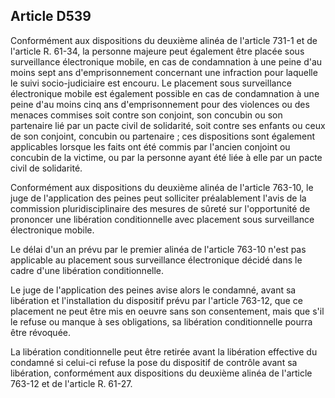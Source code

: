 Article D539
----
Conformément aux dispositions du deuxième alinéa de l'article 731-1 et de
l'article R. 61-34, la personne majeure peut également être placée sous
surveillance électronique mobile, en cas de condamnation à une peine d'au moins
sept ans d'emprisonnement concernant une infraction pour laquelle le suivi
socio-judiciaire est encouru. Le placement sous surveillance électronique mobile
est également possible en cas de condamnation à une peine d'au moins cinq ans
d'emprisonnement pour des violences ou des menaces commises soit contre son
conjoint, son concubin ou son partenaire lié par un pacte civil de solidarité,
soit contre ses enfants ou ceux de son conjoint, concubin ou partenaire ; ces
dispositions sont également applicables lorsque les faits ont été commis par
l'ancien conjoint ou concubin de la victime, ou par la personne ayant été liée à
elle par un pacte civil de solidarité.

Conformément aux dispositions du deuxième alinéa de l'article 763-10, le juge de
l'application des peines peut solliciter préalablement l'avis de la commission
pluridisciplinaire des mesures de sûreté sur l'opportunité de prononcer une
libération conditionnelle avec placement sous surveillance électronique mobile.

Le délai d'un an prévu par le premier alinéa de l'article 763-10 n'est pas
applicable au placement sous surveillance électronique décidé dans le cadre
d'une libération conditionnelle.

Le juge de l'application des peines avise alors le condamné, avant sa libération
et l'installation du dispositif prévu par l'article 763-12, que ce placement ne
peut être mis en oeuvre sans son consentement, mais que s'il le refuse ou manque
à ses obligations, sa libération conditionnelle pourra être révoquée.

La libération conditionnelle peut être retirée avant la libération effective du
condamné si celui-ci refuse la pose du dispositif de contrôle avant sa
libération, conformément aux dispositions du deuxième alinéa de l'article 763-12
et de l'article R. 61-27.
